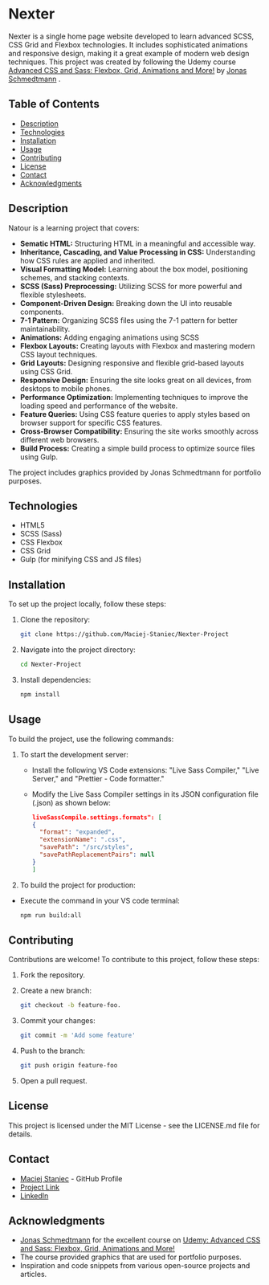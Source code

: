 # Nexter

Nexter is a single home page website developed to learn advanced SCSS, CSS Grid and Flexbox technologies. It includes sophisticated animations and responsive design, making it a great example of modern web design techniques. This project was created by following the Udemy course [Advanced CSS and Sass: Flexbox, Grid, Animations and More!](https://www.udemy.com/course/advanced-css-and-sass) by [Jonas Schmedtmann](https://x.com/jonasschmedtman) .

## Table of Contents

- [Description](#description)
- [Technologies](#technologies)
- [Installation](#installation)
- [Usage](#usage)
- [Contributing](#contributing)
- [License](#license)
- [Contact](#contact)
- [Acknowledgments](#acknowledgments)

## Description

Natour is a learning project that covers:

- **Sematic HTML:** Structuring HTML in a meaningful and accessible way.
- **Inheritance, Cascading, and Value Processing in CSS:** Understanding how CSS rules are applied and inherited.
- **Visual Formatting Model:** Learning about the box model, positioning schemes, and stacking contexts.
- **SCSS (Sass) Preprocessing:** Utilizing SCSS for more powerful and flexible stylesheets.
- **Component-Driven Design:** Breaking down the UI into reusable components.
- **7-1 Pattern:** Organizing SCSS files using the 7-1 pattern for better maintainability.
- **Animations:** Adding engaging animations using SCSS
- **Flexbox Layouts:** Creating layouts with Flexbox and mastering modern CSS layout techniques.
- **Grid Layouts:** Designing responsive and flexible grid-based layouts using CSS Grid.
- **Responsive Design:** Ensuring the site looks great on all devices, from desktops to mobile phones.
- **Performance Optimization:** Implementing techniques to improve the loading speed and performance of the website.
- **Feature Queries:** Using CSS feature queries to apply styles based on browser support for specific CSS features.
- **Cross-Browser Compatibility:** Ensuring the site works smoothly across different web browsers.
- **Build Process:** Creating a simple build process to optimize source files using Gulp.

The project includes graphics provided by Jonas Schmedtmann for portfolio purposes.

## Technologies

- HTML5
- SCSS (Sass)
- CSS Flexbox
- CSS Grid
- Gulp (for minifying CSS and JS files)

## Installation

To set up the project locally, follow these steps:

1. Clone the repository:

   ```sh
   git clone https://github.com/Maciej-Staniec/Nexter-Project

   ```

2. Navigate into the project directory:

   ```sh
   cd Nexter-Project
   ```

3. Install dependencies:

   ```sh
   npm install
   ```

## Usage

To build the project, use the following commands:

1. To start the development server:

   - Install the following VS Code extensions: "Live Sass Compiler," "Live Server," and "Prettier - Code formatter."

   - Modify the Live Sass Compiler settings in its JSON configuration file (.json) as shown below:

     ```json
     liveSassCompile.settings.formats": [
     {
       "format": "expanded",
       "extensionName": ".css",
       "savePath": "/src/styles",
       "savePathReplacementPairs": null
     }
     ]
     ```

2. To build the project for production:

- Execute the command in your VS code terminal:

  ```sh
  npm run build:all
  ```

## Contributing

Contributions are welcome! To contribute to this project, follow these steps:

1. Fork the repository.
2. Create a new branch:

   ```sh
   git checkout -b feature-foo.
   ```

3. Commit your changes:

   ```sh
   git commit -m 'Add some feature'
   ```

4. Push to the branch:

   ```sh
   git push origin feature-foo
   ```

5. Open a pull request.

## License

This project is licensed under the MIT License - see the LICENSE.md file for details.

## Contact

- [Maciej Staniec](https://github.com/Maciej-Staniec/) - GitHub Profile
- [Project Link](https://github.com/Maciej-Staniec/Nexter-Project)
- [LinkedIn](https://www.linkedin.com/in/maciej-staniec/)

## Acknowledgments

- [Jonas Schmedtmann](https://x.com/jonasschmedtman) for the excellent course on [Udemy: Advanced CSS and Sass: Flexbox, Grid, Animations and More!](https://www.udemy.com/course/advanced-css-and-sass)
- The course provided graphics that are used for portfolio purposes.
- Inspiration and code snippets from various open-source projects and articles.
